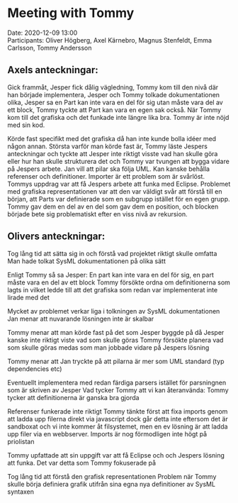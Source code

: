 # Meeting with Tommy 

Date: 2020-12-09 13:00  
Participants: Oliver Högberg, Axel Kärnebro, Magnus Stenfeldt, Emma Carlsson, Tommy Andersson

## Axels anteckningar: 

Gick frammåt, Jesper fick dålig vägledning, Tommy kom till den nivå där han började implementera, Jesper och Tommy tolkade dokumentationen olika, Jesper sa en Part kan inte vara en del för sig utan måste vara del av ett block, Tommy tyckte att Part kan vara en egen sak också. När Tommy kom till det grafiska och det funkade inte längre lika bra. Tommy är inte nöjd med sin kod.

Körde fast specifikt med det grafiska då han inte kunde bolla idéer med någon annan. Största varför man körde fast är, Tommy läste Jespers anteckningar och tyckte att Jesper inte riktigt visste vad han skulle göra eller hur han skulle strukturera det och Tommy var tvungen att bygga vidare på Jespers arbete. Jan vill att pilar ska följa UML. Kan kanske behålla referenser och definitioner. Importer är ett problem som är svårlöst. Tommys uppdrag var att få Jespers arbete att funka med Eclipse. Problemet med grafiska representationen var att den var väldigt svår att förstå till en början, att Parts var definierade som en subgrupp istället för en egen grupp. Tommy gav dem en del av en del som gav dem en position, och blocken började bete sig problematiskt efter en viss nivå av rekursion.

## Olivers anteckningar: 

Tog lång tid att sätta sig in och förstå vad projektet riktigt skulle omfatta
Man hade tolkat SysML dokumentationen på olika sätt

Enligt Tommy så sa Jesper: En part kan inte vara en del för sig, en part måste vara en del av ett block
Tommy försökte ordna om definitionerna som lagts in vilket ledde till att det grafiska som redan var implementerat inte lirade med det

Mycket av problemet verkar liga i tolkningen av SysML dokumentationen
Jan menar att nuvarande lösningen inte är skalbar

Tommy menar att man körde fast på det som Jesper byggde på då Jesper kanske inte riktigt viste vad som skulle göras
Tommy försökte planera vad som skulle göras medas som man jobbade vidare på Jespers lösning

Tommy menar att Jan tryckte på att pilarna är mer som UML standard (typ dependencies etc)

Eventuellt implementera med redan färdiga parsers istället för parsningnen som är skriven av Jesper
Vad tycker Tommy att vi kan återanvända: Tommy tycker att definitionerna är ganska bra gjorda

Referenser funkerade inte riktigt
Tommy tänkte först att fixa imports genom att ladda upp filerna direkt via javascript dock går detta inte eftersom det är sandboxat och vi inte kommer åt filsystemet, men en ev lösning är att ladda upp filer via en webbserver. Imports är nog förmodligen inte högt på priolistan

Tommy upfattade att sin uppgift var att få Eclipse och och Jespers lösning att funka. Det var detta som Tommy fokuserade på 

Tog lång tid att förstå den grafisk representationen
Problem när Tommy skulle börja definiera grafik utifrån sina egna nya definitioner av SysML syntaxen
